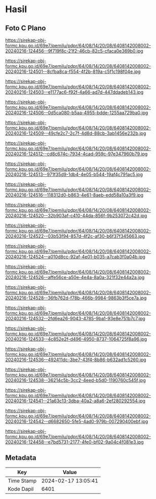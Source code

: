# Hasil

## Foto C Plano

https://sirekap-obj-formc.kpu.go.id/69e7/pemilu/pdpr/64/08/14/20/08/6408142008002-20240216-124456--9f719f8c-21f2-46cb-82c5-cfaca0e369b0.jpg

https://sirekap-obj-formc.kpu.go.id/69e7/pemilu/pdpr/64/08/14/20/08/6408142008002-20240216-124501--8cfba8ca-f554-4f2b-819a-c5f1c198f04e.jpg

https://sirekap-obj-formc.kpu.go.id/69e7/pemilu/pdpr/64/08/14/20/08/6408142008002-20240216-124503--e1177ac6-f92f-4a66-ad7d-447ddadeb143.jpg

https://sirekap-obj-formc.kpu.go.id/69e7/pemilu/pdpr/64/08/14/20/08/6408142008002-20240216-124506--0d5ca080-b5aa-4955-bdde-1255aa729ba0.jpg

https://sirekap-obj-formc.kpu.go.id/69e7/pemilu/pdpr/64/08/14/20/08/6408142008002-20240216-124509--49cfe2c7-2c7f-4d8d-88cb-3ab1456e232b.jpg

https://sirekap-obj-formc.kpu.go.id/69e7/pemilu/pdpr/64/08/14/20/08/6408142008002-20240216-124512--cd8c674c-7934-4cad-959c-97e347960b79.jpg

https://sirekap-obj-formc.kpu.go.id/69e7/pemilu/pdpr/64/08/14/20/08/6408142008002-20240216-124513--971f35d9-1db4-4e05-b544-19af4c791ac5.jpg

https://sirekap-obj-formc.kpu.go.id/69e7/pemilu/pdpr/64/08/14/20/08/6408142008002-20240216-124516--118312d0-b863-4e61-8aeb-edd58a10a3f9.jpg

https://sirekap-obj-formc.kpu.go.id/69e7/pemilu/pdpr/64/08/14/20/08/6408142008002-20240216-124520--32b903af-c410-44da-856f-9b253072c42d.jpg

https://sirekap-obj-formc.kpu.go.id/69e7/pemilu/pdpr/64/08/14/20/08/6408142008002-20240216-124522--03b53f94-857d-4f2c-af30-b6f37f345663.jpg

https://sirekap-obj-formc.kpu.go.id/69e7/pemilu/pdpr/64/08/14/20/08/6408142008002-20240216-124524--a010d8cc-92af-4e01-b035-a7cab3f0a04b.jpg

https://sirekap-obj-formc.kpu.go.id/69e7/pemilu/pdpr/64/08/14/20/08/6408142008002-20240216-124526--affe56ce-a50e-4e4a-8a0a-321f32e44a2a.jpg

https://sirekap-obj-formc.kpu.go.id/69e7/pemilu/pdpr/64/08/14/20/08/6408142008002-20240216-124528--36fb762d-f78b-466b-9984-9863b3f5ce7a.jpg

https://sirekap-obj-formc.kpu.go.id/69e7/pemilu/pdpr/64/08/14/20/08/6408142008002-20240216-124532--2fd6ea26-9043-4785-9ba1-93e8e751b7c7.jpg

https://sirekap-obj-formc.kpu.go.id/69e7/pemilu/pdpr/64/08/14/20/08/6408142008002-20240216-124533--4c852e2f-d496-4950-8737-1064725f8a96.jpg

https://sirekap-obj-formc.kpu.go.id/69e7/pemilu/pdpr/64/08/14/20/08/6408142008002-20240216-124536--492411dc-3be7-43f4-8b86-b632ad1c5260.jpg

https://sirekap-obj-formc.kpu.go.id/69e7/pemilu/pdpr/64/08/14/20/08/6408142008002-20240216-124538--36214c5b-3cc2-4eed-b5d0-1190760c545f.jpg

https://sirekap-obj-formc.kpu.go.id/69e7/pemilu/pdpr/64/08/14/20/08/6408142008002-20240216-124541--21a63c13-3dba-40a2-a8a6-2ef280292554.jpg

https://sirekap-obj-formc.kpu.go.id/69e7/pemilu/pdpr/64/08/14/20/08/6408142008002-20240216-124542--d6682650-5fe5-4ad0-979b-007290400ebf.jpg

https://sirekap-obj-formc.kpu.go.id/69e7/pemilu/pdpr/64/08/14/20/08/6408142008002-20240216-124458--e7bd5731-2177-4fe0-bf02-9a04c4f081e3.jpg


## Metadata

| Key        | Value               |
| ---------- | ------------------- |
| Time Stamp | 2024-02-17 13:05:41 |
| Kode Dapil | 6401                |




